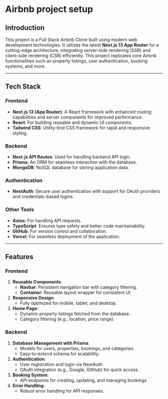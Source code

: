 # Airbnb project setup
## **Introduction**
This project is a Full Stack Airbnb Clone built using modern web development technologies. It utilizes the latest **Next.js 13 App Router** for a cutting-edge architecture, integrating server-side rendering (SSR) and client-side rendering (CSR) efficiently. This project replicates core Airbnb functionalities such as property listings, user authentication, booking systems, and more.

---

## **Tech Stack**

### **Frontend**
- **Next.js 13 (App Router)**: A React framework with enhanced routing capabilities and server components for improved performance.
- **React**: For building reusable and dynamic UI components.
- **Tailwind CSS**: Utility-first CSS framework for rapid and responsive styling.

### **Backend**
- **Next.js API Routes**: Used for handling backend API logic.
- **Prisma**: An ORM for seamless interaction with the database.
- **MongoDB**: NoSQL database for storing application data.

### **Authentication**
- **NextAuth**: Secure user authentication with support for OAuth providers and credentials-based logins.

### **Other Tools**
- **Axios**: For handling API requests.
- **TypeScript**: Ensures type safety and better code maintainability.
- **GitHub**: For version control and collaboration.
- **Vercel**: For seamless deployment of the application.

---

## **Features**

### **Frontend**
1. **Reusable Components**:
   - **Navbar**: Persistent navigation bar with category filtering.
   - **Container**: Reusable layout wrapper for consistent UI.
2. **Responsive Design**:
   - Fully optimized for mobile, tablet, and desktop.
3. **Home Page**:
   - Dynamic property listings fetched from the database.
   - Category filtering (e.g., location, price range).

### **Backend**
1. **Database Management with Prisma**:
   - Models for users, properties, bookings, and categories.
   - Easy-to-extend schema for scalability.
2. **Authentication**:
   - User registration and login via NextAuth.
   - OAuth integration (e.g., Google, GitHub) for quick access.
3. **Booking System**:
   - API endpoints for creating, updating, and managing bookings.
4. **Error Handling**:
   - Robust error handling for API responses.
